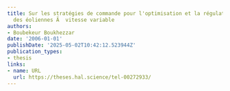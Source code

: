 ```yaml
---
title: Sur les stratégies de commande pour l'optimisation et la régulation de puissance
  des éoliennes Ã  vitesse variable
authors:
- Boubekeur Boukhezzar
date: '2006-01-01'
publishDate: '2025-05-02T10:42:12.523944Z'
publication_types:
- thesis
links:
- name: URL
  url: https://theses.hal.science/tel-00272933/
---
```

